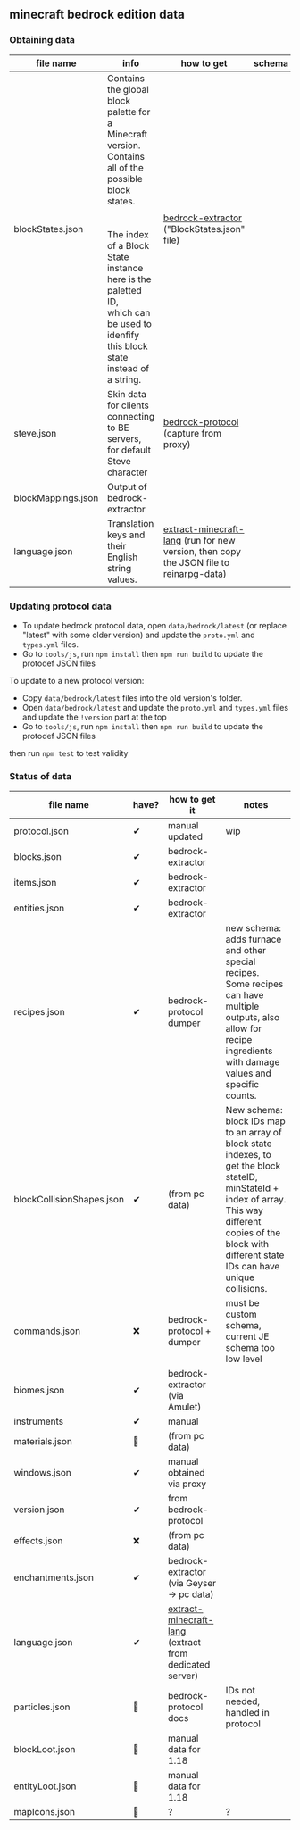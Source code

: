 ## minecraft bedrock edition data

### Obtaining data

| file name | info | how to get | schema |
|-|-|-|-|
| blockStates.json | Contains the global block palette for a Minecraft version. <br>Contains all of the possible block states. <br><br><br>The index of a Block State instance here is the paletted ID, <br>which can be used to idenfify this block state<br>instead of a string. | [bedrock-extractor][1] ("BlockStates.json" file) |  |
| steve.json | Skin data for clients connecting to BE servers, for default Steve character | [bedrock-protocol][2] (capture from proxy) |  |
| blockMappings.json | Output of bedrock-extractor |
| language.json | Translation keys and their English string values. | [extract-minecraft-lang][3] (run for new version, then copy the JSON file to reinarpg-data) | |

### Updating protocol data

* To update bedrock protocol data, open `data/bedrock/latest` (or replace "latest" with some older version) and update the `proto.yml` and `types.yml` files.
* Go to `tools/js`, run `npm install` then `npm run build` to update the protodef JSON files

To update to a new protocol version:
* Copy `data/bedrock/latest` files into the old version's folder.
* Open `data/bedrock/latest` and update the `proto.yml` and `types.yml` files and update the `!version` part at the top
* Go to `tools/js`, run `npm install` then `npm run build` to update the protodef JSON files


then run `npm test` to test validity

### Status of data

<!--StartFragment-->
file name | have? | how to get it | notes
-- | -- | -- | --
protocol.json | ✔ | manual updated | wip
blocks.json | ✔ | bedrock-extractor | &nbsp;
items.json | ✔ | bedrock-extractor | &nbsp;
entities.json | ✔ | bedrock-extractor  | &nbsp;
recipes.json | ✔ |  bedrock-protocol dumper | new schema: adds furnace and other special recipes. <br/> Some recipes can have multiple outputs, also allow for recipe ingredients with damage values and specific counts.
blockCollisionShapes.json | ✔ | (from pc data) | New schema: block IDs map to an array of block state indexes, to get the block stateID, minStateId + index of array. This way different copies of the block with different state IDs can have unique collisions. 
commands.json | ❌ | bedrock-protocol + dumper | must be custom schema, current JE schema too low level
biomes.json | ✔ | bedrock-extractor (via Amulet) | 
instruments | ✔ | manual | &nbsp;
materials.json | 🔵 | (from pc data) | &nbsp;
windows.json | ✔ | manual obtained via proxy | &nbsp;
version.json | ✔ | from bedrock-protocol | 
effects.json | ❌ | (from pc data) | &nbsp;
enchantments.json | ✔ | bedrock-extractor (via Geyser -> pc data) | &nbsp;
language.json | ✔ | [extract-minecraft-lang][3] (extract from dedicated server) | &nbsp;
particles.json | 🔵 | bedrock-protocol docs | IDs not needed, handled in protocol
blockLoot.json | 🔵 | manual data for 1.18 | &nbsp;
entityLoot.json | 🔵 | manual data for 1.18 | &nbsp;
mapIcons.json | 🔵 | ? | ?

<!--EndFragment-->

[1]: https://github.com/extremeheat/reinarpg-data-extractor/tree/master/bedrock
[2]: https://github.com/PrismarineJS/bedrock-protocol
[3]: https://github.com/CreeperG16/extract-minecraft-lang
